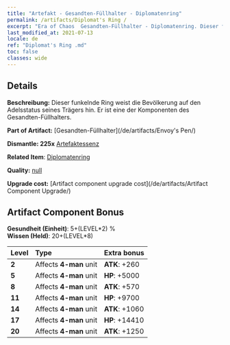 ```yaml
---
title: "Artefakt - Gesandten-Füllhalter - Diplomatenring"
permalink: /artifacts/Diplomat's Ring /
excerpt: "Era of Chaos  Gesandten-Füllhalter - Diplomatenring. Dieser funkelnde Ring weist die Bevölkerung auf den Adelsstatus seines Trägers hin. Er ist eine der Komponenten des Gesandten-Füllhalters."
last_modified_at: 2021-07-13
locale: de
ref: "Diplomat's Ring .md"
toc: false
classes: wide
---
```




## Details

 **Beschreibung:** Dieser funkelnde Ring weist die Bevölkerung auf den Adelsstatus seines Trägers hin. Er ist eine der Komponenten des Gesandten-Füllhalters.

 **Part of Artifact:** [Gesandten-Füllhalter](/de/artifacts/Envoy's Pen/)

 **Dismantle: 225x** [Artefaktessenz](/ItemsDE/con_905/)

 **Related Item**: [Diplomatenring](/de/Items/art_2157/)

 **Quality:** [null](/de/artifacts/null/)

 **Upgrade cost:** [Artifact component upgrade cost](/de/artifacts/Artifact Component Upgrade/)

## Artifact Component Bonus

  **Gesundheit (Einheit)**: 5+(LEVEL\*2) %<br/>**Wissen (Held)**: 20+(LEVEL\*8)

  |  Level  | Type |    Extra bonus  | 
  |:--------|:-----|:----------------| 
  | **2** | Affects **4-man** unit | **ATK**: +260 | 
  | **5** | Affects **4-man** unit | **HP**: +5000 | 
  | **8** | Affects **4-man** unit | **ATK**: +570 | 
  | **11** | Affects **4-man** unit | **HP**: +9700 | 
  | **14** | Affects **4-man** unit | **ATK**: +1060 | 
  | **17** | Affects **4-man** unit | **HP**: +14410 | 
  | **20** | Affects **4-man** unit | **ATK**: +1250 | 
